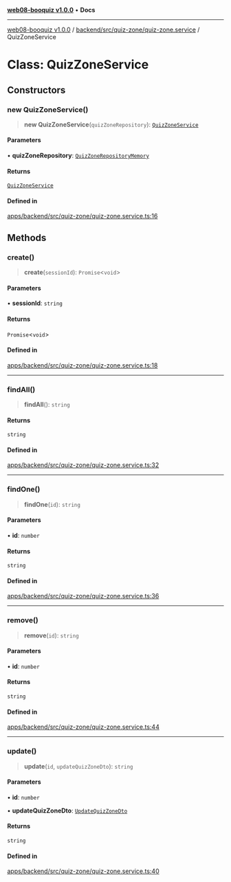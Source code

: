 [**web08-booquiz v1.0.0**](../../../../../README.md) • **Docs**

***

[web08-booquiz v1.0.0](../../../../../modules.md) / [backend/src/quiz-zone/quiz-zone.service](../README.md) / QuizZoneService

# Class: QuizZoneService

## Constructors

### new QuizZoneService()

> **new QuizZoneService**(`quizZoneRepository`): [`QuizZoneService`](QuizZoneService.md)

#### Parameters

• **quizZoneRepository**: [`QuizZoneRepositoryMemory`](../../quiz-zone.repository.memory/classes/QuizZoneRepositoryMemory.md)

#### Returns

[`QuizZoneService`](QuizZoneService.md)

#### Defined in

[apps/backend/src/quiz-zone/quiz-zone.service.ts:16](https://github.com/boostcampwm-2024/web08-BooQuiz/blob/7476b6206e2a8c55cace72cc6ee6a8796386519f/apps/backend/src/quiz-zone/quiz-zone.service.ts#L16)

## Methods

### create()

> **create**(`sessionId`): `Promise`\<`void`\>

#### Parameters

• **sessionId**: `string`

#### Returns

`Promise`\<`void`\>

#### Defined in

[apps/backend/src/quiz-zone/quiz-zone.service.ts:18](https://github.com/boostcampwm-2024/web08-BooQuiz/blob/7476b6206e2a8c55cace72cc6ee6a8796386519f/apps/backend/src/quiz-zone/quiz-zone.service.ts#L18)

***

### findAll()

> **findAll**(): `string`

#### Returns

`string`

#### Defined in

[apps/backend/src/quiz-zone/quiz-zone.service.ts:32](https://github.com/boostcampwm-2024/web08-BooQuiz/blob/7476b6206e2a8c55cace72cc6ee6a8796386519f/apps/backend/src/quiz-zone/quiz-zone.service.ts#L32)

***

### findOne()

> **findOne**(`id`): `string`

#### Parameters

• **id**: `number`

#### Returns

`string`

#### Defined in

[apps/backend/src/quiz-zone/quiz-zone.service.ts:36](https://github.com/boostcampwm-2024/web08-BooQuiz/blob/7476b6206e2a8c55cace72cc6ee6a8796386519f/apps/backend/src/quiz-zone/quiz-zone.service.ts#L36)

***

### remove()

> **remove**(`id`): `string`

#### Parameters

• **id**: `number`

#### Returns

`string`

#### Defined in

[apps/backend/src/quiz-zone/quiz-zone.service.ts:44](https://github.com/boostcampwm-2024/web08-BooQuiz/blob/7476b6206e2a8c55cace72cc6ee6a8796386519f/apps/backend/src/quiz-zone/quiz-zone.service.ts#L44)

***

### update()

> **update**(`id`, `updateQuizZoneDto`): `string`

#### Parameters

• **id**: `number`

• **updateQuizZoneDto**: [`UpdateQuizZoneDto`](../../dto/update-quiz-zone.dto/classes/UpdateQuizZoneDto.md)

#### Returns

`string`

#### Defined in

[apps/backend/src/quiz-zone/quiz-zone.service.ts:40](https://github.com/boostcampwm-2024/web08-BooQuiz/blob/7476b6206e2a8c55cace72cc6ee6a8796386519f/apps/backend/src/quiz-zone/quiz-zone.service.ts#L40)
